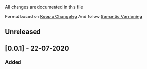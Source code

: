 All changes are documented in this file

Format based on [Keep a Changelog](https://keepachangelog.com/en/1.0.0/)
And follow [Semantic Versioning](https://semver.org/spec/v2.0.0.html)

## Unreleased


## [0.0.1] - 22-07-2020
### Added

